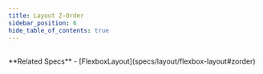 ```yaml
---
title: Layout Z-Order
sidebar_position: 6
hide_table_of_contents: true
---
```


<DarumaPlayer
  src='https://raw.githubusercontent.com/verygoodgraphics/resource/main/feature/flex_layout/flex_layout__z_order.daruma'
/>

<br />
**Related Specs**
- [FlexboxLayout](specs/layout/flexbox-layout#zorder)
